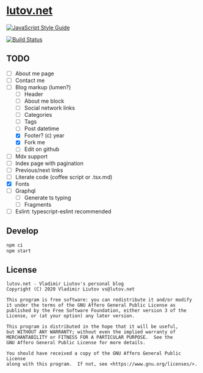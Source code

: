 # [lutov.net](https://lutov.net)

[![JavaScript Style Guide](https://cdn.rawgit.com/standard/standard/master/badge.svg)](https://github.com/standard/standard)

[![Build Status](https://travis-ci.com/vslutov/lutov-net.svg?branch=master)](https://travis-ci.com/vslutov/lutov-net)

## TODO

- [ ] About me page
- [ ] Contact me
- [ ] Blog markup (lumen?)
  - [ ] Header
  - [ ] About me block
  - [ ] Social network links
  - [ ] Categories
  - [ ] Tags
  - [ ] Post datetime
  - [x] Footer? (c) year
  - [x] Fork me
  - [ ] Edit on github
- [ ] Mdx support
- [ ] Index page with pagination
- [ ] Previous/next links
- [ ] Literate code (coffee script or .tsx.md)
- [x] Fonts
- [ ] Graphql
  - [ ] Generate ts typing
  - [ ] Fragments
- [ ] Eslint: typescript-eslint recommended

## Develop

```bash
npm ci
npm start
```

## License

```
lutov.net - Vladimir Liutov's personal blog
Copyright (C) 2020 Vladimir Liutov vs@lutov.net

This program is free software: you can redistribute it and/or modify
it under the terms of the GNU Affero General Public License as
published by the Free Software Foundation, either version 3 of the
License, or (at your option) any later version.

This program is distributed in the hope that it will be useful,
but WITHOUT ANY WARRANTY; without even the implied warranty of
MERCHANTABILITY or FITNESS FOR A PARTICULAR PURPOSE.  See the
GNU Affero General Public License for more details.

You should have received a copy of the GNU Affero General Public License
along with this program.  If not, see <https://www.gnu.org/licenses/>.
```
